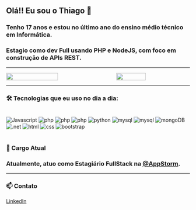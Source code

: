 ## Olá!! Eu sou o Thiago 👋 
### Tenho 17 anos e estou no último ano do ensino médio técnico em Informática. 
### Estagio como dev Full usando PHP e NodeJS, com foco em construção de APIs REST.


---

<div style="display: flex; justify-content: space-between; align-items: center; ">
  <img src="https://github-readme-stats.vercel.app/api?username=ThhiagoCarvalho&show_icons=true&theme=radical"width="53%" >
  <img src="https://github-readme-stats.vercel.app/api/top-langs/?username=ThhiagoCarvalho&layout=compact&theme=radical&hide=css" width="40%">
</div>

---

### 🛠 Tecnologias que eu uso no dia a dia:
<div style="display: inline_block"><br/>
    <img align="center" alt="Javascript" src="https://img.shields.io/badge/JavaScript-323330?style=for-the-badge&logo=javascript&logoColor=F7DF1E"/>
    <img align="center" alt="php" src="https://img.shields.io/badge/PHP-777BB4?style=for-the-badge&logo=php&logoColor=white"/>
    <img align="center" alt="php" src="https://img.shields.io/badge/Kotlin-0095D5?&style=for-the-badge&logo=kotlin&logoColor=white"/>
    <img align="center" alt="php" src="https://img.shields.io/badge/Java-ED8B00?style=for-the-badge&logo=openjdk&logoColor=white"/>
    <img align="center" alt="python" src="https://img.shields.io/badge/Python-14354C?style=for-the-badge&logo=python&logoColor=white"/>
    <img align="center" alt="mysql" src="https://img.shields.io/badge/MySQL-00000F?style=for-the-badge&logo=mysql&logoColor=white"/>
    <img align="center" alt="mysql" src="https://img.shields.io/badge/TypeScript-007ACC?style=for-the-badge&logo=typescript&logoColor=white"/>
    <img align="center" alt="mongoDB" src="https://img.shields.io/badge/MongoDB-4EA94B?style=for-the-badge&logo=mongodb&logoColor=white"/>
    <img align="center" alt=".net" src="https://img.shields.io/badge/.NET-5C2D91?style=for-the-badge&logo=.net&logoColor=white"/>   
    <img align="center" alt="html" src="https://img.shields.io/badge/HTML5-E34F26?style=for-the-badge&logo=html5&logoColor=white"/>
    <img align="center" alt="css" src="https://img.shields.io/badge/CSS-239120?&style=for-the-badge&logo=css3&logoColor=white"/>
    <img align="center" alt="bootstrap" src="https://img.shields.io/badge/Bootstrap-563D7C?style=for-the-badge&logo=bootstrap&logoColor=white"/>

</div><br/>

### 💼 Cargo Atual
### Atualmente, atuo como Estagiário FullStack na [@AppStorm](https://github.com/AppStorm).

---

### 📫 Contato
[LinkedIn](https://www.linkedin.com/in/thiagocesarcarvalho/)

